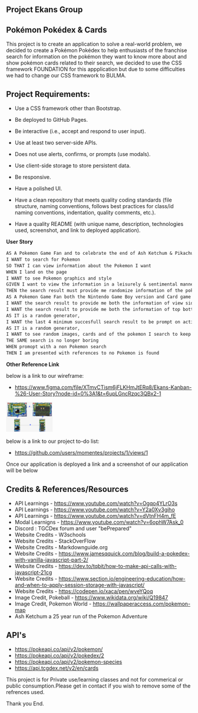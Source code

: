 **Project Ekans Group**
-
**Pokémon Pokédex & Cards**
-

This project is to create an application to solve a real-world problem, we decided to create a Pokémon Pokédex to help enthusiasts of the franchise search for information on the pokémon they want to know more about and show pokémon cards related to their search, we decided to use the CSS framework FOUNDATION for this appplication but due to some difficulties we had to change our CSS framework to BULMA. 

Project Requirements:
-
- Use a CSS framework other than Bootstrap.

- Be deployed to GitHub Pages.

- Be interactive (i.e., accept and respond to user input).

- Use at least two server-side APIs.

- Does not use alerts, confirms, or prompts (use modals).

- Use client-side storage to store persistent data.

- Be responsive.

- Have a polished UI.

- Have a clean repository that meets quality coding standards (file structure, naming conventions, follows best practices for class/id naming conventions, indentation, quality comments, etc.).

- Have a quality README (with unique name, description, technologies used, screenshot, and link to deployed application).


**User Story**
```md
AS A Pokemon Game Fan and to celebrate the end of Ash Ketchum & Pikachu 25-year journey
I WANT to search for Pokemon 
SO THAT I can view information about the Pokemon I want 
WHEN I land on the page
I WANT to see Pokemon graphics and style
GIVEN I want to view the information in a leisurely & sentimental manner
THEN the search result must provide me randomize information of the pokemon I search to keep my engagement
AS A Pokemon Game Fan both the Nintendo Game Boy version and Card game
I WANT the search result to provide me both the information of view side by side in desktop
I WANT the search result to provide me both the information of top bottom on mobile
AS IT is a random generator,
I WANT the last 4 minimum succesfull search result to be prompt on active "when searching"
AS IT is a random generator,
I WANT to see random images, cards and of the pokemon I search to keep my engagement
THE SAME search is no longer boring
WHEN promopt with a non Pokemon search
THEN I am presented with references to no Pokemon is found
```

**Other Reference Link**

below is a link to our wireframe:

- https://www.figma.com/file/XTmvCTism6jFLKHmJtERq8/Ekans-Kanban-%26-User-Story?node-id=0%3A1&t=6upLGncRzqc3QBx2-1
<img src="Images/Wireframe_Test.png" width=25%>

below is a link to our project to-do list:

- https://github.com/users/momentes/projects/1/views/1


Once our application is deployed a link and a screenshot of our application will be below


**Credits & References/Resources**
-
- API Learnings - https://www.youtube.com/watch?v=Ogqo4YLrO3s
- API Learnings - https://www.youtube.com/watch?v=Y2a0Xv3giho
- API Learnings - https://www.youtube.com/watch?v=dVtnFH4m_fE
- Modal Learnigns - https://www.youtube.com/watch?v=6ophW7Ask_0
- Discord : TGCDex forum and user "bePrepared" 
- Website Credits - W3schools
- Website Credits - StackOverFlow
- Website Credits - Markdownguide.org
- Website Credits - https://www.jamesqquick.com/blog/build-a-pokedex-with-vanilla-javascript-part-2/
- Website Credits - https://dev.to/tqbit/how-to-make-api-calls-with-javascript-21cg
- Website Credits - https://www.section.io/engineering-education/how-and-when-to-apply-session-storage-with-javascript/
- Website Credits - https://codepen.io/xaca/pen/wveYQoq
- Image Credit, Pokeball - https://www.wikidata.org/wiki/Q19847
- Image Credit, Pokemon World - https://wallpaperaccess.com/pokemon-map
- Ash Ketchum a 25 year run of the Pokemon Adventure

**API's**
-
- https://pokeapi.co/api/v2/pokemon/
- https://pokeapi.co/api/v2/pokedex/2
- https://pokeapi.co/api/v2/pokemon-species
- https://api.tcgdex.net/v2/en/cards


This project is for Private use/learning classes and not for commerical or public consumption.Please get in contact if you wish to remove some of the refrences used.

Thank you End.